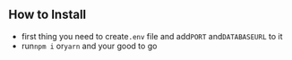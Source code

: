 ## **How to Install**

- first thing you need to create`.env` file and add`PORT` and`DATABASEURL` to it
- run`npm i` or`yarn` and your good to go
